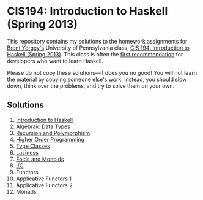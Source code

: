 # CIS194: Introduction to Haskell (Spring 2013)

This repository contains my solutions to the homework assignments for [Brent Yorgey's](https://byorgey.wordpress.com/) University of Pennsylvania class, [CIS 194: Introduction to Haskell (Spring 2013)](http://www.seas.upenn.edu/~cis194/). This class is often the [first recommendation](https://github.com/bitemyapp/learnhaskell#how-should-i-learn-haskell) for developers who want to learn Haskell.

Please do not copy these solutions—it does you no good! You will not learn the material by copying someone else's work. Instead, you should slow down, think over the problems, and try to solve them on your own.

## Solutions

1. [Introduction to Haskell](01%20Intro/01-intro.hs)
2. [Algebraic Data Types](02%20Algebraic%20Data%20Types/LogAnalysis.hs)
3. [Recursion and Polymorphism](03%20Recursion%20and%20Polymorphism/Golf.hs)
4. [Higher Order Programming](04%20Higher%20Order%20Programming/homework4.hs)
5. [Type Classes](05%20Type%20Classes/Calc.hs)
6. [Laziness](06%20Laziness/Fibonacci.hs)
7. [Folds and Monoids](07%20Folds%20and%20Monoids/JoinList.hs)
8. [I/O](08%20IO/Party.hs)
9. Functors
10. Applicative Functors 1
11. Applicative Functors 2
12. Monads
